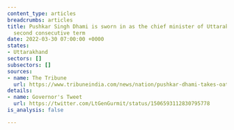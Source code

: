 ```yaml
---
content_type: articles
breadcrumbs: articles
title: Pushkar Singh Dhami is sworn in as the chief minister of Uttarakhand for the
  second consecutive term
date: 2022-03-30 07:00:00 +0000
states:
- Uttarakhand
sectors: []
subsectors: []
sources:
- name: The Tribune
  url: https://www.tribuneindia.com/news/nation/pushkar-dhami-takes-oath-as-uttarakhand-cm-8-ministers-also-sworn-in-380048
details:
- name: Governor's Tweet
  url: https://twitter.com/LtGenGurmit/status/1506593112830795778
is_analysis: false

---
```

